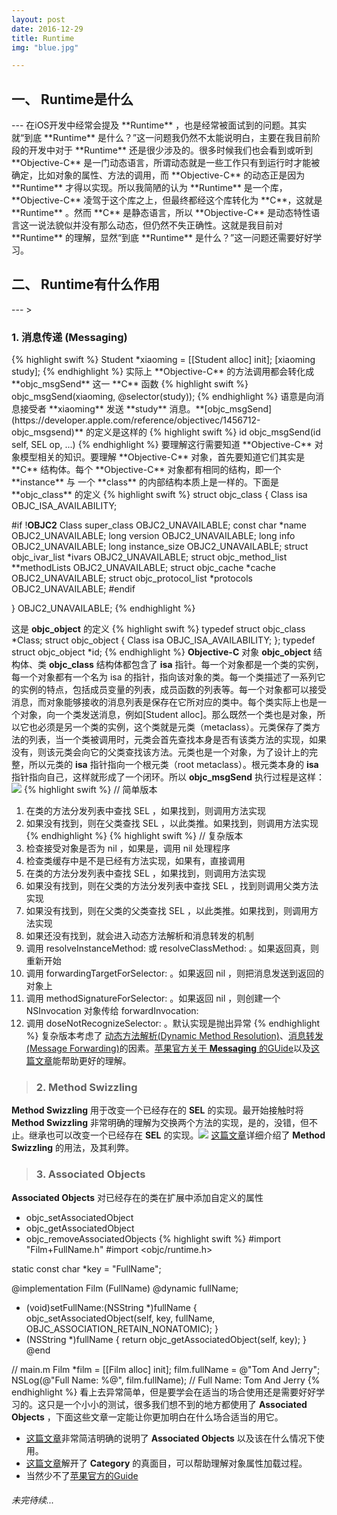 ```yaml
---
layout: post
date: 2016-12-29
title: Runtime
img: "blue.jpg"

---
```


<h2>一、 Runtime是什么</h2>
---
在iOS开发中经常会提及 **Runtime** ，也是经常被面试到的问题。其实就“到底 **Runtime** 是什么？”这一问题我仍然不太能说明白，主要在我目前阶段的开发中对于 **Runtime** 还是很少涉及的。很多时候我们也会看到或听到 **Objective-C** 是一门动态语言，所谓动态就是一些工作只有到运行时才能被确定，比如对象的属性、方法的调用，而 **Objective-C** 的动态正是因为 **Runtime** 才得以实现。所以我简陋的认为 **Runtime** 是一个库，**Objective-C** 凌驾于这个库之上，但最终都经这个库转化为 **C**，这就是 **Runtime** 。然而 **C** 是静态语言，所以 **Objective-C** 是动态特性语言这一说法貌似并没有那么动态，但仍然不失正确性。这就是我目前对 **Runtime** 的理解，显然“到底 **Runtime** 是什么？”这一问题还需要好好学习。

<h2>二、 Runtime有什么作用</h2>
---
> <h3>1. 消息传递 (Messaging)</h3>
{% highlight swift %}
Student *xiaoming = [[Student alloc] init];
[xiaoming study];
{% endhighlight %}
实际上 **Objective-C** 的方法调用都会转化成 **objc_msgSend** 这一 **C** 函数
{% highlight swift %}
objc_msgSend(xiaoming, @selector(study));
{% endhighlight %}
语意是向消息接受者 **xiaoming** 发送 **study** 消息。**[objc_msgSend](https://developer.apple.com/reference/objectivec/1456712-objc_msgsend)** 的定义是这样的
{% highlight swift %}
id objc_msgSend(id self, SEL op, ...)
{% endhighlight %}
要理解这行需要知道 **Objective-C** 对象模型相关的知识。要理解 **Objective-C** 对象，首先要知道它们其实是 **C** 结构体。每个 **Objective-C** 对象都有相同的结构，即一个 **instance** 与 一个 **class** 的内部结构本质上是一样的。下面是 **objc_class** 的定义
{% highlight swift %}
struct objc_class {
    Class isa  OBJC_ISA_AVAILABILITY;

#if !__OBJC2__
    Class super_class                                        OBJC2_UNAVAILABLE;
    const char *name                                         OBJC2_UNAVAILABLE;
    long version                                             OBJC2_UNAVAILABLE;
    long info                                                OBJC2_UNAVAILABLE;
    long instance_size                                       OBJC2_UNAVAILABLE;
    struct objc_ivar_list *ivars                             OBJC2_UNAVAILABLE;
    struct objc_method_list **methodLists                    OBJC2_UNAVAILABLE;
    struct objc_cache *cache                                 OBJC2_UNAVAILABLE;
    struct objc_protocol_list *protocols                     OBJC2_UNAVAILABLE;
#endif

} OBJC2_UNAVAILABLE;
{% endhighlight %}

这是 **objc_object** 的定义
{% highlight swift %}
typedef struct objc_class *Class;
struct objc_object {
    Class isa  OBJC_ISA_AVAILABILITY;
};
typedef struct objc_object *id;
{% endhighlight %}
**Objective-C** 对象 **objc_object** 结构体、类 **objc_class** 结构体都包含了 **isa** 指针。每一个对象都是一个类的实例，每一个对象都有一个名为 isa 的指针，指向该对象的类。每一个类描述了一系列它的实例的特点，包括成员变量的列表，成员函数的列表等。每一个对象都可以接受消息，而对象能够接收的消息列表是保存在它所对应的类中。每个类实际上也是一个对象，向一个类发送消息，例如[Student alloc]。那么既然一个类也是对象，所以它也必须是另一个类的实例，这个类就是元类（metaclass）。元类保存了类方法的列表，当一个类被调用时，元类会首先查找本身是否有该类方法的实现，如果没有，则该元类会向它的父类查找该方法。元类也是一个对象，为了设计上的完整，所以元类的 **isa** 指针指向一个根元类（root metaclass）。根元类本身的 **isa** 指针指向自己，这样就形成了一个闭环。所以 **objc_msgSend** 执行过程是这样：
![](https://developer.apple.com/library/content/documentation/Cocoa/Conceptual/ObjCRuntimeGuide/Art/messaging1.gif)
{% highlight swift %}
// 简单版本
1. 在类的方法分发列表中查找 SEL ，如果找到，则调用方法实现
2. 如果没有找到，则在父类查找 SEL ，以此类推。如果找到，则调用方法实现
{% endhighlight %}
{% highlight swift %}
// 复杂版本
1. 检查接受对象是否为 nil ，如果是，调用 nil 处理程序
2. 检查类缓存中是不是已经有方法实现，如果有，直接调用
3. 在类的方法分发列表中查找 SEL ，如果找到，则调用方法实现
4. 如果没有找到，则在父类的方法分发列表中查找 SEL ，找到则调用父类方法实现
5. 如果没有找到，则在父类的父类查找 SEL ，以此类推。如果找到，则调用方法实现
6. 如果还没有找到，就会进入动态方法解析和消息转发的机制
7. 调用 resolveInstanceMethod: 或 resolveClassMethod: 。如果返回真，则重新开始
8. 调用 forwardingTargetForSelector: 。如果返回 nil ，则把消息发送到返回的对象上
9. 调用 methodSignatureForSelector: 。如果返回 nil ，则创建一个 NSInvocation 对象传给 forwardInvocation:
10. 调用 doseNotRecognizeSelector: 。默认实现是抛出异常
{% endhighlight %}
复杂版本考虑了
[动态方法解析(Dynamic Method Resolution)](https://developer.apple.com/library/content/documentation/Cocoa/Conceptual/ObjCRuntimeGuide/Articles/ocrtDynamicResolution.html#//apple_ref/doc/uid/TP40008048-CH102-SW1)、[消息转发(Message Forwarding)](https://developer.apple.com/library/content/documentation/Cocoa/Conceptual/ObjCRuntimeGuide/Articles/ocrtForwarding.html#//apple_ref/doc/uid/TP40008048-CH105-SW1)的因素。[苹果官方关于 **Messaging** 的GUide](https://developer.apple.com/library/content/documentation/Cocoa/Conceptual/ObjCRuntimeGuide/Articles/ocrtHowMessagingWorks.html#//apple_ref/doc/uid/TP40008048-CH104-SW1)以及[这篇文章](http://www.cnblogs.com/fengmin/p/5820453.html)能帮助更好的理解。

> <h3>2. Method Swizzling</h3>

**Method Swizzling** 用于改变一个已经存在的 **SEL** 的实现。最开始接触时将 **Method Swizzling** 非常明确的理解为交换两个方法的实现，是的，没错，但不止。继承也可以改变一个已经存在 **SEL** 的实现。![](http://ogkg37m8j.bkt.clouddn.com/image/runtime/runtime_method_swizzling.png)
[这篇文章](http://nshipster.cn/method-swizzling/)详细介绍了 **Method Swizzling** 的用法，及其利弊。

> <h3>3. Associated Objects</h3>

 **Associated Objects** 对已经存在的类在扩展中添加自定义的属性

 * objc_setAssociatedObject
 * objc_getAssociatedObject
 * objc_removeAssociatedObjects
{% highlight swift %}
#import "Film+FullName.h"
#import <objc/runtime.h>

static const char *key = "FullName";

@implementation Film (FullName)
@dynamic fullName;

- (void)setFullName:(NSString *)fullName {
    objc_setAssociatedObject(self, key, fullName, OBJC_ASSOCIATION_RETAIN_NONATOMIC);
}
- (NSString *)fullName {
    return objc_getAssociatedObject(self, key);
}
@end

// main.m
Film *film = [[Film alloc] init];
film.fullName = @"Tom And Jerry";
NSLog(@"Full Name: %@",  film.fullName);
// Full Name: Tom And Jerry
{% endhighlight %}
看上去异常简单，但是要学会在适当的场合使用还是需要好好学习的。这只是一个小小的测试，很多我们想不到的地方都使用了  **Associated Objects** ，下面这些文章一定能让你更加明白在什么场合适当的用它。

* [这篇文章](http://nshipster.cn/associated-objects/)非常简洁明确的说明了 **Associated Objects** 以及该在什么情况下使用。
* [这篇文章](http://tech.meituan.com/DiveIntoCategory.html)解开了 **Category** 的真面目，可以帮助理解对象属性加载过程。
* 当然少不了[苹果官方的Guide](https://developer.apple.com/library/content/documentation/Cocoa/Conceptual/ProgrammingWithObjectiveC/CustomizingExistingClasses/CustomizingExistingClasses.html#//apple_ref/doc/uid/TP40011210-CH6-SW1)

<h6>未完待续...</h6>
